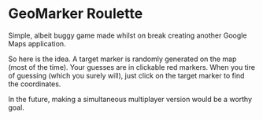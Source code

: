 GeoMarker Roulette
==================
Simple, albeit buggy game made whilst on break creating another Google Maps application. 

So here is the idea. A target marker is randomly generated on the map (most of the time). Your guesses are in clickable red markers. When you tire of guessing (which you surely will), just click on the target marker to find the coordinates. 

In the future, making a simultaneous multiplayer version would be a worthy goal.

